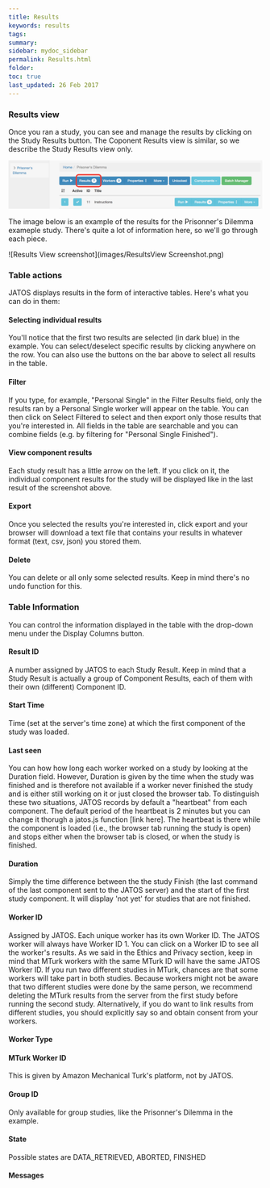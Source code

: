 ```yaml
---
title: Results
keywords: results
tags:
summary:
sidebar: mydoc_sidebar
permalink: Results.html
folder:
toc: true
last_updated: 26 Feb 2017
---
```


### Results view

Once you ran a study, you can see and manage the results by clicking on the Study Results button. The Coponent Results view is similar, so we describe the Study Results view only. 

![Results Link](images/ResultsLink.png)

The image below is an example of the results for the Prisonner's Dilemma exameple study. There's quite a lot of information here, so we'll go through each piece.

![Results View screenshot](images/ResultsView Screenshot.png)

### Table actions
JATOS displays results in the form of interactive tables. Here's what you can do in them:

#### Selecting individual results
You'll notice that the first two results are selected (in dark blue) in the example. You can select/deselect specific results by clicking anywhere on the row. You can also use the buttons on the bar above to select all results in the table.

#### Filter 
If you type, for example, "Personal Single" in the Filter Results field, only the results ran by a Personal Single worker will appear on the table. You can then click on Select Filtered to select and then export only those results that you're interested in. All fields in the table are searchable and you can combine fields (e.g. by filtering for "Personal Single Finished"). 

#### View component results
Each study result has a little arrow on the left. If you click on it, the individual component results for the study will be displayed like in the last result of the screenshot above. 

#### Export 
Once you selected the results you're interested in, click export and your browser will download a text file that contains your results in whatever format (text, csv, json) you stored them. 

#### Delete
You can delete or all only some selected results. Keep in mind there's no undo function for this. 

### Table Information
You can control the information displayed in the table with the drop-down menu under the Display Columns button. 

#### Result ID 
A number assigned by JATOS to each Study Result. Keep in mind that a Study Result is actually a group of Component Results, each of them with their own (different) Component ID. 

#### Start Time
Time (set at the server's time zone) at which the first component of the study was loaded. 

#### Last seen
You can how how long each worker worked on a study by looking at the Duration field. However, Duration is given by the time when the study was finished and is therefore not available if a worker never finished the study and is either still working on it or just closed the browser tab. To distinguish these two situations, JATOS records by default a "heartbeat" from each component. The default period of the heartbeat is 2 minutes but you can change it thorugh a jatos.js function [link here]. The heartbeat is there while the component is loaded (i.e., the browser tab running the study is open) and stops either when the browser tab is closed, or when the study is finished.   
#### Duration
Simply the time  difference between the the study Finish (the last command of the last component sent to the JATOS server) and the start of the first study component. It will display 'not yet' for studies that are not finished.  

#### Worker ID
Assigned by JATOS. Each unique worker has its own Worker ID. The JATOS worker will always have Worker ID 1. You can click on a Worker ID to see all the worker's results. As we said in the Ethics and Privacy section, keep in mind that MTurk workers with the same MTurk ID will have the same JATOS Worker ID. 
If you run two different studies in MTurk, chances are that some workers will take part in both studies. Because workers might not be aware that two different studies were done by the same person, we recommend deleting the MTurk results from the server from the first study before running the second study. Alternatively, if you do want to link results from different studies, you should explicitly say so and obtain consent from your workers.  

#### Worker Type


#### MTurk Worker ID
This is given by Amazon Mechanical Turk's platform, not by JATOS.

#### Group ID
Only available for group studies, like the Prisonner's Dilemma in the example.

#### State
Possible states are DATA_RETRIEVED, ABORTED, FINISHED 

#### Messages

